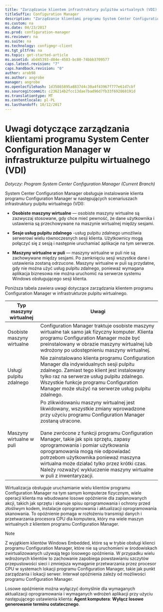 ```yaml
---
title: "Zarządzanie klientem infrastruktury pulpitów wirtualnych (VDI) "
titleSuffix: Configuration Manager
description: "Zarządzanie klientami programu System Center Configuration Manager w infrastrukturze pulpitu wirtualnego (VDI)."
ms.custom: na
ms.date: 04/23/2017
ms.prod: configuration-manager
ms.reviewer: na
ms.suite: na
ms.technology: configmgr-client
ms.tgt_pltfrm: na
ms.topic: get-started-article
ms.assetid: abd45393-d84e-4583-bc80-74bbb3709577
caps.latest.revision: "7"
caps.handback.revision: "0"
author: arob98
ms.author: angrobe
manager: angrobe
ms.openlocfilehash: 1d35865895a8837d4c30a4f43967f777e61d7cbf
ms.sourcegitcommit: c236214b2fcc13dae7bad96d7fb33f692868191d
ms.translationtype: MT
ms.contentlocale: pl-PL
ms.lasthandoff: 10/12/2017
---
```

# <a name="considerations-for-managing-system-center-configuration-manager-clients--in-a-virtual-desktop-infrastructure-vdi"></a>Uwagi dotyczące zarządzania klientami programu System Center Configuration Manager w infrastrukturze pulpitu wirtualnego (VDI)

*Dotyczy: Program System Center Configuration Manager (Current Branch)*

System Center Configuration Manager obsługuje instalowanie klienta programu Configuration Manager w następujących scenariuszach infrastruktury pulpitu wirtualnego (VDI):  

-   **Osobiste maszyny wirtualne** — osobiste maszyny wirtualne są zazwyczaj stosowane, gdy chce mieć pewność, że dane użytkownika i ustawienia są przechowywane na maszynie wirtualnej między sesjami.  

-   **Sesje usług pulpitu zdalnego** -usług pulpitu zdalnego umożliwia serwerowi wielu równoczesnych sesji klienta. Użytkownicy mogą połączyć się z sesją i następnie uruchamiać aplikacje na tym serwerze.  

-   **Maszyny wirtualne w puli** — maszyny wirtualne w puli nie są zachowywane między sesjami. Po zamknięciu sesji wszystkie dane i ustawienia zostaną odrzucone. Maszyny wirtualne w puli są przydatne, gdy nie można użyć usług pulpitu zdalnego, ponieważ wymagana aplikacja biznesowa nie można uruchomić na serwerze systemu Windows obsługującego sesji klienta.  

 Poniższa tabela zawiera uwagi dotyczące zarządzania klientem programu Configuration Manager w infrastrukturze pulpitu wirtualnego.  

|Typ maszyny wirtualnej|Uwagi|  
|--------------------------|--------------------|  
|Osobiste maszyny wirtualne|Configuration Manager traktuje osobiste maszyny wirtualne tak samo jak fizyczny komputer. Klienta programu Configuration Manager może być preinstalowany w obrazie maszyny wirtualnej lub wdrożony po udostępnieniu maszyny wirtualnej.|  
|Usługi pulpitu zdalnego|Nie zainstalowano klienta programu Configuration Manager dla indywidualnych sesji pulpitu zdalnego. Zamiast tego klient jest instalowany tylko raz na serwerze usług pulpitu zdalnego. Wszystkie funkcje programu Configuration Manager może służyć na serwerze usług pulpitu zdalnego.|  
|Maszyny wirtualne w puli|Po zlikwidowaniu maszyny wirtualnej jest likwidowany, wszystkie zmiany wprowadzone przy użyciu programu Configuration Manager zostaną utracone.<br /><br /> Dane zwrócone z funkcji programu Configuration Manager, takie jak spis sprzętu, zapasy oprogramowania i pomiar użytkowania oprogramowania mogą nie odpowiadać potrzebom użytkownika ponieważ maszyna wirtualna może działać tylko przez krótki czas. Należy rozważyć wykluczenie maszyny wirtualne w puli z inwentaryzacji.|  

 Wirtualizacja obsługuje uruchamianie wielu klientów programu Configuration Manager na tym samym komputerze fizycznym, wiele operacji klienta ma wbudowane losowe opóźnienie dla zaplanowanych akcji, takich jak sprzętu i skanuje spisu oprogramowania i ochrony przed złośliwym kodem, instalacje oprogramowania i aktualizacji oprogramowania skanowania. To opóźnienie pomaga w rozłożeniu transmisji danych i przetwarzania procesora CPU dla komputera, który ma wiele maszyn wirtualnych z klientem programu Configuration Manager.  

> [!NOTE]  
>  Z wyjątkiem klientów Windows Embedded, które są w trybie obsługi klienci programu Configuration Manager, które nie są uruchomieni w środowiskach zwirtualizowanych używają tego losowego opóźnienia. W przypadku wielu wdrożonych klientów to zachowanie zapobiega powstawianiu szczytów przepustowości sieci i zmniejsza wymaganie przetwarzania przez procesor CPU w systemach lokacji programu Configuration Manager, takie jak punkt zarządzania i lokacji serwer. Interwał opóźnienia zależy od możliwości programu Configuration Manager.  
>   
>  Losowe opóźnienie można wyłączyć domyślnie dla wymaganych aktualizacji oprogramowania i wymaganych wdrożeń aplikacji przy użyciu następującego ustawienia klienta: **Agent komputera**: **Wyłącz losowe generowanie terminu ostatecznego**.
